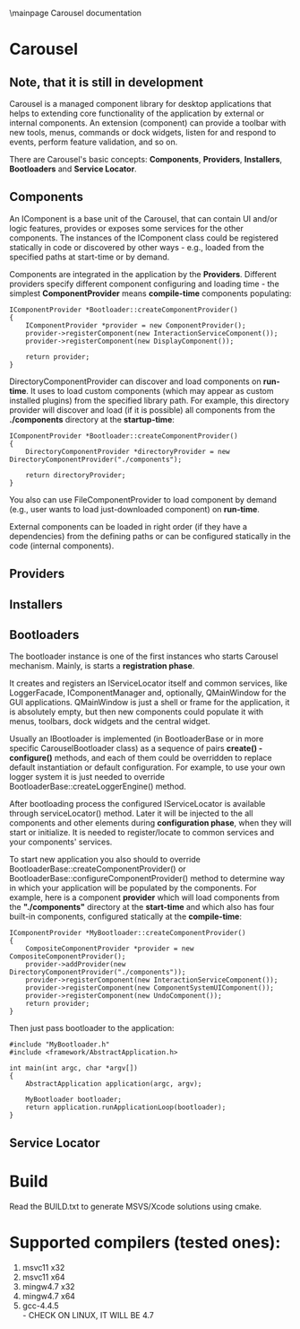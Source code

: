 \mainpage Carousel documentation

Carousel
========

Note, that it is still in development
----------

Carousel is a managed component library for desktop applications that helps to extending core functionality of the application by external or internal components. An extension (component) can provide a toolbar with new tools, menus,  commands or dock widgets, listen for and respond to events, perform feature validation, and so on. 

There are Carousel's basic concepts: **Components**, **Providers**, **Installers**, **Bootloaders** and **Service Locator**.

Components
----------

An IComponent is a base unit of the Carousel, that can contain UI and/or logic features, provides or exposes some services for the other components. The instances of the IComponent class could
be registered statically in code or discovered by other ways - e.g., loaded from the specified paths at start-time or by demand.

Components are integrated in the application by the **Providers**. Different providers specify different component configuring and loading time - the simplest **ComponentProvider** means **compile-time** components populating:

	IComponentProvider *Bootloader::createComponentProvider()
	{
		IComponentProvider *provider = new ComponentProvider();
		provider->registerComponent(new InteractionServiceComponent());
		provider->registerComponent(new DisplayComponent());

		return provider;
	}

DirectoryComponentProvider can discover and load components	on **run-time**. It uses to load custom components (which may appear as custom installed plugins) from the specified library path. For example, this directory provider will discover and load (if it is possible) all components from the **./components** directory at the **startup-time**:

	IComponentProvider *Bootloader::createComponentProvider()
	{
		DirectoryComponentProvider *directoryProvider = new DirectoryComponentProvider("./components");

		return directoryProvider;
	}	

You also can use FileComponentProvider to load component by demand (e.g., user wants to load just-downloaded component) on **run-time**.

External components can be loaded in right order (if they have a dependencies) from the defining paths or can be configured statically in the code (internal components).

Providers
---------

Installers
----------

Bootloaders
-----------
The bootloader instance is one of the first instances who starts Carousel mechanism.
Mainly, is starts a **registration phase**.

It creates and registers an IServiceLocator itself and common services, like LoggerFacade,
IComponentManager and, optionally, QMainWindow for the GUI applications. QMainWindow is
just a shell or frame for the application, it is absolutely empty, but then new components
could populate it with menus, toolbars, dock widgets and the central widget.

Usually an IBootloader is implemented (in BootloaderBase or in more specific CarouselBootloader
class) as a sequence of pairs **create<smth>() - configure<smth>()** methods, and each of them
could be overridden to replace default instantiation or default configuration.
For example, to use your own logger system it is just needed to override BootloaderBase::createLoggerEngine()
method.

After bootloading process the configured IServiceLocator is available through
serviceLocator() method. Later it will be injected to the all components and other
elements during **configuration phase**, when they will start or initialize. It is needed to register/locate to
common services and your components' services.

To start new application you also should to override BootloaderBase::createComponentProvider() or
BootloaderBase::configureComponentProvider() method to determine way in which your application will
be populated by the components. For example, here is a component **provider** which will load components
from the **"./components"** directory at the **start-time** and which also has four built-in components,
configured statically at the **compile-time**:

	IComponentProvider *MyBootloader::createComponentProvider()
	{
	    CompositeComponentProvider *provider = new CompositeComponentProvider();
	    provider->addProvider(new DirectoryComponentProvider("./components"));
	    provider->registerComponent(new InteractionServiceComponent());
	    provider->registerComponent(new ComponentSystemUIComponent());
	    provider->registerComponent(new UndoComponent());
	    return provider;
	}

Then just pass bootloader to the application:

	#include "MyBootloader.h"
	#include <framework/AbstractApplication.h>
	
	int main(int argc, char *argv[])
	{
	    AbstractApplication application(argc, argv);
	 
	    MyBootloader bootloader;
	    return application.runApplicationLoop(bootloader);
	}


Service Locator
---------------

Build
=====
Read the BUILD.txt to generate MSVS/Xcode solutions using cmake.

Supported compilers (tested ones):
==================================
<ol>
<li>msvc11 x32</li>
<li>msvc11 x64</li>
<li>mingw4.7 x32</li>
<li>mingw4.7 x64</li>
<li>gcc-4.4.5</li> - CHECK ON LINUX, IT WILL BE 4.7
</ol>
